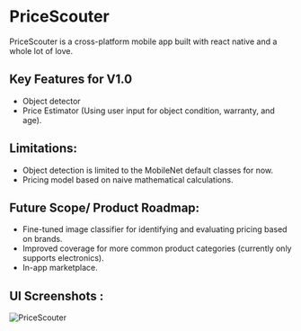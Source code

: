 # PriceScouter
PriceScouter is a cross-platform mobile app built with react native and a whole lot of love. 

## Key Features for V1.0
  * Object detector
  * Price Estimator (Using user input for object condition, warranty, and age).

## Limitations:
  * Object detection is limited to the MobileNet default classes for now.
  * Pricing model based on naive mathematical calculations.


## Future Scope/ Product Roadmap:

  * Fine-tuned image classifier for identifying and evaluating pricing based on brands.
  * Improved coverage for more common product categories (currently only supports electronics).
  * In-app marketplace.


## UI Screenshots :



![PriceScouter](https://github.com/user-attachments/assets/e9e42da0-fa8f-4e46-bf39-c8711de4a525)
